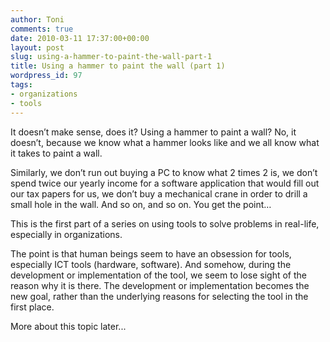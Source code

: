 ```yaml
---
author: Toni
comments: true
date: 2010-03-11 17:37:00+00:00
layout: post
slug: using-a-hammer-to-paint-the-wall-part-1
title: Using a hammer to paint the wall (part 1)
wordpress_id: 97
tags:
- organizations
- tools
---
```


It doesn’t make sense, does it? Using a hammer to paint a wall? No, it doesn’t, because we know what a hammer looks like and we all know what it takes to paint a wall.

Similarly, we don’t run out buying a PC to know what 2 times 2 is, we don’t spend twice our yearly income for a software application that would fill out our tax papers for us, we don’t buy a mechanical crane in order to drill a small hole in the wall. And so on, and so on. You get the point…

This is the first part of a series on using tools to solve problems in real-life, especially in organizations.

The point is that human beings seem to have an obsession for tools, especially ICT tools (hardware, software). And somehow, during the development or implementation of the tool, we seem to lose sight of the reason why it is there. The development or implementation becomes the new goal, rather than the underlying reasons for selecting the tool in the first place.

More about this topic later...
